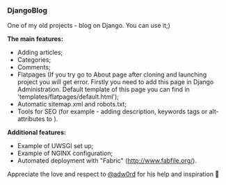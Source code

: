 <h3>DjangoBlog</h3>

One of my old projects - blog on Django. You can use it;)

<strong>The main features:</strong>
- Adding articles;
- Categories;
- Comments;
- Flatpages (If you try go to About page after cloning and launching project you will get error. Firstly you need to add this page in Django Administration. Default template of this page you can find in 'templates/flatpages/default.html');
- Automatic sitemap.xml and robots.txt;
- Tools for SEO (for example - adding description, keywords <meta> tags or alt-attributes to <img>).

<strong>Additional features:</strong>
- Example of UWSGI set up;
- Example of NGINX configuration;
- Аutomated deployment with "Fabric" (http://www.fabfile.org/).

Appreciate the love and respect to <a href="https://github.com/adw0rd">@adw0rd</a> for his help and inspiration	&#128420;
